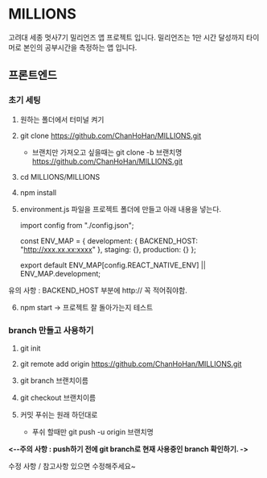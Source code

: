 # MILLIONS

고려대 세종 멋사7기 밀리언즈 앱 프로젝트 입니다.
밀리언즈는 1만 시간 달성까지 타이머로 본인의 공부시간을 측정하는 앱 입니다.

## 프론트엔드

### 초기 세팅

1. 원하는 폴더에서 터미널 켜기

2) git clone https://github.com/ChanHoHan/MILLIONS.git

   - 브랜치만 가져오고 싶을때는 git clone -b 브랜치명 https://github.com/ChanHoHan/MILLIONS.git

3) cd MILLIONS/MILLIONS

4) npm install

5) environment.js 파일을 프로젝트 폴더에 만들고 아래 내용을 넣는다.

   import config from "./config.json";

   const ENV_MAP = {
   development: {
   BACKEND_HOST: "http://xxx.xx.xx:xxxx"
   },
   staging: {},
   production: {}
   };

   export default ENV_MAP[config.REACT_NATIVE_ENV] || ENV_MAP.development;

유의 사항 : BACKEND_HOST 부분에 http:// 꼭 적어줘야함.

6. npm start -> 프로젝트 잘 돌아가는지 테스트

### branch 만들고 사용하기

1. git init

2. git remote add origin https://github.com/ChanHoHan/MILLIONS.git

3. git branch 브랜치이름

4. git checkout 브랜치이름

5. 커밋 푸쉬는 원래 하던대로
   - 푸쉬 할때만 git push -u origin 브랜치명

**<--주의 사항 : push하기 전에 git branch로 현재 사용중인 branch 확인하기. ->**

수정 사항 / 참고사항 있으면 수정해주세요~

